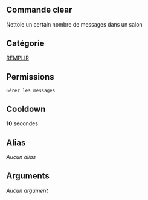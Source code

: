 ## Commande clear
Nettoie un certain nombre de messages dans un salon

## Catégorie
[REMPLIR](../categories/REMPLIR.md)

## Permissions
`Gérer les messages`

## Cooldown
**10** secondes

## Alias
*Aucun alias*

## Arguments
*Aucun argument*